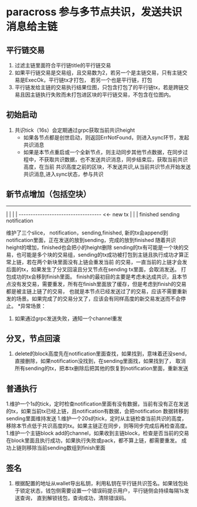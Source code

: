 # paracross 参与多节点共识，发送共识消息给主链

## 平行链交易
 1. 过滤主链里面符合平行链title的平行链交易
 1. 如果平行链交易是交易组，且交易数为2，若另一个是主链交易，只有主链交易是ExecOk，平行链tx才打包， 若另一个也是平行链，打包
 1. 平行链发给主链的交易执行结果位图，只包含打包了的平行链tx，若是跨链交易且因主链执行失败而未打包进区块的平行链交易，不包含在位图内。

## 初始启动
 1. 共识tick（16s）会定期通过grpc获取当前共识height
    * 如果各节点都是创世启动，则返回ErrNotFound，则进入sync环节，发起共识消息
    * 如果是本节点重启或一个全新节点，则主动同步其他节点数据，在同步过程中，不获取共识数据，也不发送共识消息，同步结束后，获取当前共识高度，在当前
      共识高度之前的区块，不发送共识,从当前共识节点开始发送共识消息,进入sync状态，参与共识

## 新节点增加（包括空块）
   -----------------------------------
   |         |           |            |
   ----------------------------------- <<- new tx
   |         |           |
   finished  sending     notification

   维护了三个slice， notification，sending,finished, 新的tx会append到notification里面，正在发送的放到sending，完成的放到finished
   随着共识height的增加，finished也会把小的height删除
   sending的tx有可能是一个块的交易，也可能是多个块的交易组，sending的tx成功被打包到主链且执行成功才算正常上链，若在两个新块里面没有上链会重发当前
   的交易，一直当前的上链才会发后面的tx，如果发生了分叉回滚且分叉节点在sending tx里面，会取消发送。
   打包成功的tx会移到finish里面。
   finish的最初目的主要是考虑未达成共识，且本节点没有发交易，需要重发，所有在finish里面放了缓存，但是考虑到finish的交易都是被主链上链了的交易，
   也就是本节点已经发送过了的交易，应该不需要重新发的场景。如果完成了的交易分叉了，应该会有同样高度的新交易发送而不会停止。
   *异常场景：
   1. 如果通过grpc发送失败，通知一个channel重发

## 分叉，节点回滚
 1. delete的block高度先在notification里面查找，如果找到，意味着还没send，直接删除，如果notification没找到，在sending里面找，如果找到了，
    取消所有sending的tx，把本tx删除后把其他的恢复到notification里面，重新发送

## 普通执行
 1.维护一个1s的tick，定时检查notification里面有没有数据，当前有没有正在发送的tx，如果当前tx已经上链，且notification有数据，会把notification
   数据转移到sending里面维持发送
 1.维护一个20s的tick，定时从主链检查当前共识的高度，移除本节点低于共识高度的tx。如果主链正在同步，则等同步完成后再检查高度。
 1.维护一个主链block add的channel，如果收到主链block，检查是否当前的交易在block里面且执行成功，如果执行失败或pack，都不算上链，都需要重发。
   成功上链则移除当前sending数组到finish里面

## 签名
 1. 根据配置的地址从wallet导出私钥，利用私钥在平行链共识签名。如果钱包处于锁定状态，钱包侧需要设置一个错误码提示用户，平行链侧会持续每隔1s发送查询，
    直到解锁钱包，查询成功，清除错误码。
